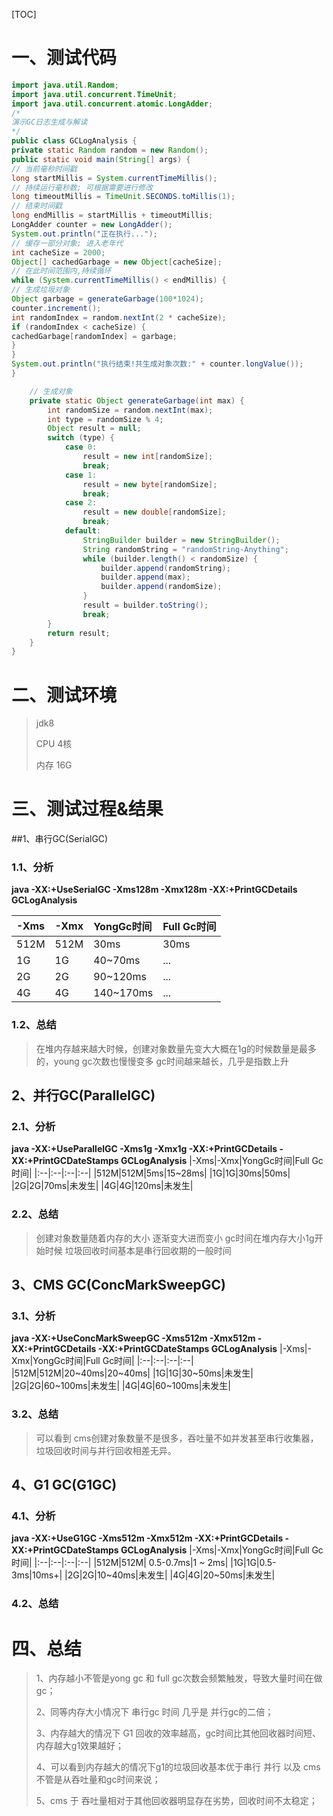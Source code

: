 [TOC]

# 一、测试代码
```java
import java.util.Random;
import java.util.concurrent.TimeUnit;
import java.util.concurrent.atomic.LongAdder;
/*
演示GC日志生成与解读
*/
public class GCLogAnalysis {
private static Random random = new Random();
public static void main(String[] args) {
// 当前毫秒时间戳
long startMillis = System.currentTimeMillis();
// 持续运行毫秒数; 可根据需要进行修改
long timeoutMillis = TimeUnit.SECONDS.toMillis(1);
// 结束时间戳
long endMillis = startMillis + timeoutMillis;
LongAdder counter = new LongAdder();
System.out.println("正在执行...");
// 缓存一部分对象; 进入老年代
int cacheSize = 2000;
Object[] cachedGarbage = new Object[cacheSize];
// 在此时间范围内,持续循环
while (System.currentTimeMillis() < endMillis) {
// 生成垃圾对象
Object garbage = generateGarbage(100*1024);
counter.increment();
int randomIndex = random.nextInt(2 * cacheSize);
if (randomIndex < cacheSize) {
cachedGarbage[randomIndex] = garbage;
}
}
System.out.println("执行结束!共生成对象次数:" + counter.longValue());
}

    // 生成对象
    private static Object generateGarbage(int max) {
        int randomSize = random.nextInt(max);
        int type = randomSize % 4;
        Object result = null;
        switch (type) {
            case 0:
                result = new int[randomSize];
                break;
            case 1:
                result = new byte[randomSize];
                break;
            case 2:
                result = new double[randomSize];
                break;
            default:
                StringBuilder builder = new StringBuilder();
                String randomString = "randomString-Anything";
                while (builder.length() < randomSize) {
                    builder.append(randomString);
                    builder.append(max);
                    builder.append(randomSize);
                }
                result = builder.toString();
                break;
        }
        return result;
    }
}
```

# 二、测试环境
> jdk8
> 
> CPU 4核
> 
> 内存 16G

# 三、测试过程&结果
##1、串行GC(SerialGC)
### 1.1、分析
**java -XX:+UseSerialGC -Xms128m -Xmx128m -XX:+PrintGCDetails GCLogAnalysis**

|-Xms|-Xmx|YongGc时间|Full Gc时间|
|:--|:--|:--|:--|
|512M|512M|30ms|30ms|
|1G|1G|40~70ms|...|
|2G|2G|90~120ms|...|
|4G|4G|140~170ms|...|

### 1.2、总结
> 在堆内存越来越大时候，创建对象数量先变大大概在1g的时候数量是最多的，young gc次数也慢慢变多
gc时间越来越长，几乎是指数上升

## 2、并行GC(ParallelGC)
### 2.1、分析
**java -XX:+UseParallelGC -Xms1g -Xmx1g  -XX:+PrintGCDetails -XX:+PrintGCDateStamps GCLogAnalysis**
|-Xms|-Xmx|YongGc时间|Full Gc时间|
|:--|:--|:--|:--|
|512M|512M|5ms|15~28ms|
|1G|1G|30ms|50ms|
|2G|2G|70ms|未发生|
|4G|4G|120ms|未发生|
### 2.2、总结
>创建对象数量随着内存的大小 逐渐变大进而变小
gc时间在堆内存大小1g开始时候 垃圾回收时间基本是串行回收期的一般时间


## 3、CMS GC(ConcMarkSweepGC)
### 3.1、分析

**java -XX:+UseConcMarkSweepGC -Xms512m -Xmx512m -XX:+PrintGCDetails -XX:+PrintGCDateStamps GCLogAnalysis**
|-Xms|-Xmx|YongGc时间|Full Gc时间|
|:--|:--|:--|:--|
|512M|512M|20~40ms|20~40ms|
|1G|1G|30~50ms|未发生|
|2G|2G|60~100ms|未发生|
|4G|4G|60~100ms|未发生|
### 3.2、总结
>可以看到 cms创建对象数量不是很多，吞吐量不如并发甚至串行收集器，垃圾回收时间与并行回收相差无异。

## 4、G1 GC(G1GC)
### 4.1、分析

**java -XX:+UseG1GC -Xms512m -Xmx512m -XX:+PrintGCDetails -XX:+PrintGCDateStamps GCLogAnalysis**
|-Xms|-Xmx|YongGc时间|Full Gc时间|
|:--|:--|:--|:--|
|512M|512M| 0.5-0.7ms|1 ~ 2ms|
|1G|1G|0.5-3ms|10ms+|
|2G|2G|10~40ms|未发生|
|4G|4G|20~50ms|未发生|
### 4.2、总结

# 四、总结
>1、内存越小不管是yong gc 和 full gc次数会频繁触发，导致大量时间在做gc；
> 
>2、同等内存大小情况下 串行gc 时间 几乎是 并行gc的二倍；
> 
>3、内存越大的情况下 G1 回收的效率越高，gc时间比其他回收器时间短、内存越大g1效果越好；
> 
>4、可以看到内存越大的情况下g1的垃圾回收基本优于串行 并行 以及 cms 不管是从吞吐量和gc时间来说；
> 
>5、cms 于 吞吐量相对于其他回收器明显存在劣势，回收时间不太稳定；
